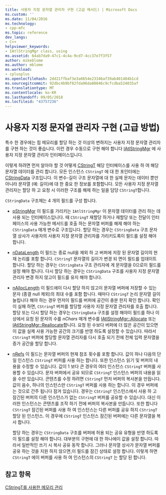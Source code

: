 ```yaml
---
title: 사용자 지정 문자열 관리자 구현 (고급 메서드) | Microsoft Docs
ms.custom: ''
ms.date: 11/04/2016
ms.technology:
- cpp-mfc
ms.topic: reference
dev_langs:
- C++
helpviewer_keywords:
- IAtlStringMgr class, using
ms.assetid: 64ab7da9-47c1-4c4a-9cd7-4cc37e7f3f57
author: mikeblome
ms.author: mblome
ms.workload:
- cplusplus
ms.openlocfilehash: 2dd21ffbaf3e3a6654e23346af39ab401484b1cd
ms.sourcegitcommit: 92dbc4b9bf82fda96da80846c9cfcdba524035af
ms.translationtype: MT
ms.contentlocale: ko-KR
ms.lasthandoff: 09/05/2018
ms.locfileid: "43757236"
---
```

# <a name="implementation-of-a-custom-string-manager-advanced-method"></a>사용자 지정 문자열 관리자 구현 (고급 방법)

특수 한 경우에는 힙 메모리를 할당 하는 것 이상의 변하지는 사용자 지정 문자열 관리자를 구현 하는 것이 좋습니다. 이런 경우 수동으로 구현 해야 합니다 [IAtlStringMgr](../atl-mfc-shared/reference/iatlstringmgr-class.md) 에 사용자 지정 문자열 관리자 인터페이스입니다.

이렇게 하려면 먼저 알아야 할 것 어떻게 [CStringT](../atl-mfc-shared/reference/cstringt-class.md) 해당 인터페이스를 사용 하 여 해당 문자열 데이터를 관리 합니다. 모든 인스턴스 `CStringT` 에 대 한 포인터에는 [CStringData](../atl-mfc-shared/reference/cstringdata-class.md) 구조입니다. 이 변수-길이 구조 문자열에 대 한 실제 문자는 데이터 뿐만 아니라 문자열 (예: 길이)에 대 한 중요 한 정보를 포함합니다. 모든 사용자 지정 문자열 관리자는 할당 하 고 요청 시 이러한 구조를 해제 하는 일을 담당 `CStringT`합니다.

`CStringData` 구조체는 4 개의 필드를 구성 합니다.

- [pStringMgr](../atl-mfc-shared/reference/cstringdata-class.md#pstringmgr) 이 필드를 가리키는 `IAtlStringMgr` 이 문자열 데이터를 관리 하는 데 사용 되는 인터페이스입니다. 때 `CStringT` 재할당 하거나 재할당 또는 전달이 인터페이스의 사용 가능한 메서드를 호출 하는 문자열 버퍼를 해제 해야 하는 `CStringData` 매개 변수로 구조입니다. 할당 하는 경우는 `CStringData` 구조 문자열 상사가 사용자의 사용자 지정 문자열 관리자를 가리키도록이 필드를 설정 해야 합니다.

- [nDataLength](../atl-mfc-shared/reference/cstringdata-class.md#ndatalength) 이 필드는 종료 null을 제외 하 고 버퍼에 저장 된 문자열 길이의 현재 논리를 포함 합니다. `CStringT` 문자열의 길이가 변경 되 면이 필드를 업데이트 합니다. 할당 하는 경우는 `CStringData` 구조 관리자에 게 문자열을 0으로이 필드를 설정 해야 합니다. 다시 할당 하는 경우는 `CStringData` 구조를 사용자 지정 문자열 관리자 변경 하지 않고이 필드를 유지 해야 합니다.

- [nAllocLength](../atl-mfc-shared/reference/cstringdata-class.md#nalloclength) 이 필드에이 다시 할당 하지 않고이 문자열 버퍼에 저장할 수 있는 문자 (종결 null 제외)의 최대 수를 포함 합니다. 때마다 `CStringT` 논리 문자열 길이 늘립니다 해야 하는 경우 먼저이 필드를 버퍼에 공간이 충분 한지 확인 합니다. 확인이 실패 하면, `CStringT` 버퍼를 할당할 사용자 지정 문자열 관리자를 호출 합니다. 할당 또는 다시 할당 하는 경우는 `CStringData` 구조를 설정 해야이 필드를 하나 이상에서 요청 된 문자의 수를 *nChars* 매개 변수를 [IAtlStringMgr::Allocate](../atl-mfc-shared/reference/iatlstringmgr-class.md#allocate) 또는[IAtlStringMgr::Reallocate](../atl-mfc-shared/reference/iatlstringmgr-class.md#reallocate)합니다. 요청 된 수보다 버퍼에 더 많은 공간이 있으면이 값을 실제 사용 가능한 공간의 크기를 반영 하도록 설정할 수 있습니다. 따라서 `CStringT` 버퍼에 할당할 문자열 관리자를 다시 호출 되기 전에 전체 입력 문자열을 증가 공간을 할당 합니다.

- [nRefs](../atl-mfc-shared/reference/cstringdata-class.md#nrefs) 이 필드는 문자열 버퍼의 현재 참조 횟수를 포함 합니다. 값이 하나 다음의 단일 인스턴스 `CStringT` 버퍼를 사용 하는 합니다. 또한 인스턴스 읽기 및 버퍼의 내용을 수정할 수 있습니다. 값이 1 보다 큰 경우의 여러 인스턴스 `CStringT` 버퍼를 사용할 수 있습니다. 문자 버퍼에서 공유 되므로 `CStringT` 인스턴스 버퍼의 내용을 읽을 수만 있습니다. 콘텐츠를 수정 하려면 `CStringT` 먼저 버퍼의 복사본을 만듭니다. 값이 음수, 하나의 인스턴스만 `CStringT` 버퍼를 사용 하는 합니다. 이 경우 버퍼에는 것으로 간주 됩니다 잠겨 있습니다. 경우는 `CStringT` 인스턴스에서 사용 하 고 잠긴된 버퍼의 다른 인스턴스가 없는 `CStringT` 버퍼를 공유할 수 있습니다. 대신 이러한 인스턴스는 콘텐츠를 조작 하기 전에 버퍼의 복사본을 만듭니다. 또한 합니다 `CStringT` 잠긴된 버퍼를 사용 하 여 인스턴스는 다른 버퍼를 공유 하지 `CStringT` 할당 된 인스턴스. 이 경우에 `CStringT` 인스턴스 잠긴된 버퍼에는 다른 문자열을 복사 합니다.

   할당 하는 경우는 `CStringData` 구조를 버퍼에 허용 되는 공유 유형을 반영 하도록이 필드를 설정 해야 합니다. 대부분의 구현에 대 한 하나에이 값을 설정 합니다. 따라서 일반적인 쓰기 시 복사 공유 동작 합니다. 그러나 문자열 상사가 문자열 버퍼를 공유 하는 것을 지원 하지 않으면,이 필드를 잠긴 상태로 설정 합니다. 이렇게 하면 `CStringT` 에이 버퍼를 사용 하 여 인스턴스의 `CStringT` 는 할당 된 합니다.

## <a name="see-also"></a>참고 항목

[CStringT를 사용한 메모리 관리](../atl-mfc-shared/memory-management-with-cstringt.md)

